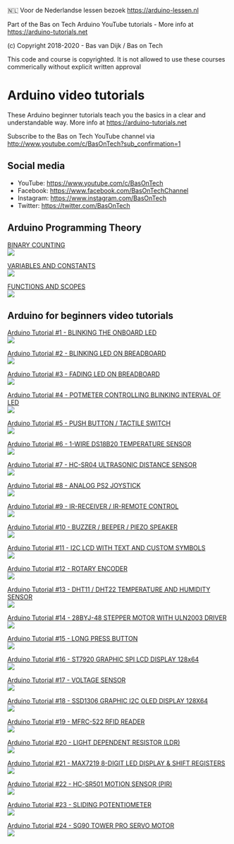 🇳🇱 Voor de Nederlandse lessen bezoek https://arduino-lessen.nl

Part of the Bas on Tech Arduino YouTube tutorials - More info at https://arduino-tutorials.net

(c) Copyright 2018-2020 - Bas van Dijk / Bas on Tech

This code and course is copyrighted. It is not allowed to use these courses commerically without explicit written approval

# Arduino video tutorials

These Arduino beginner tutorials teach you the basics in a clear and understandable way. More info at https://arduino-tutorials.net

Subscribe to the Bas on Tech YouTube channel via http://www.youtube.com/c/BasOnTech?sub_confirmation=1

## Social media
- YouTube:    https://www.youtube.com/c/BasOnTech
- Facebook:   https://www.facebook.com/BasOnTechChannel
- Instagram:  https://www.instagram.com/BasOnTech
- Twitter:    https://twitter.com/BasOnTech

## Arduino Programming Theory
[BINARY COUNTING](https://www.youtube.com/watch?v=w3yNJ6eC4w8)</br>
[![](https://i.ytimg.com/vi/w3yNJ6eC4w8/mqdefault.jpg)](https://www.youtube.com/watch?v=w3yNJ6eC4w8)

[VARIABLES AND CONSTANTS](https://www.youtube.com/watch?v=7akZ83bWLFM)</br>
[![](https://i.ytimg.com/vi/7akZ83bWLFM/mqdefault.jpg)](https://www.youtube.com/watch?v=7akZ83bWLFM)

[FUNCTIONS AND SCOPES](https://www.youtube.com/watch?v=YTaZPlqFFAM)</br>
[![](https://i.ytimg.com/vi/YTaZPlqFFAM/mqdefault.jpg)](https://www.youtube.com/watch?v=YTaZPlqFFAM)

## Arduino for beginners video tutorials

[Arduino Tutorial #1 - BLINKING THE ONBOARD LED](https://www.youtube.com/watch?v=PcusGFga46U)</br>
[![](https://i.ytimg.com/vi/PcusGFga46U/mqdefault.jpg)](https://www.youtube.com/watch?v=PcusGFga46U)

[Arduino Tutorial #2 - BLINKING LED ON BREADBOARD](https://www.youtube.com/watch?v=Smfzx4WBb9o)</br>
[![](https://i.ytimg.com/vi/Smfzx4WBb9o/mqdefault.jpg)](https://www.youtube.com/watch?v=Smfzx4WBb9o)

[Arduino Tutorial #3 - FADING LED ON BREADBOARD](https://www.youtube.com/watch?v=1fhRf-0RxyQ)</br>
[![](https://i.ytimg.com/vi/1fhRf-0RxyQ/mqdefault.jpg)](https://www.youtube.com/watch?v=1fhRf-0RxyQ)

[Arduino Tutorial #4 - POTMETER CONTROLLING BLINKING INTERVAL OF LED](https://www.youtube.com/watch?v=3hGEusmU-vQ)</br>
[![](https://i.ytimg.com/vi/3hGEusmU-vQ/mqdefault.jpg)](https://www.youtube.com/watch?v=3hGEusmU-vQ)

[Arduino Tutorial #5 - PUSH BUTTON / TACTILE SWITCH](https://www.youtube.com/watch?v=5aR0cHKc-JA)</br>
[![](https://i.ytimg.com/vi/5aR0cHKc-JA/mqdefault.jpg)](https://www.youtube.com/watch?v=5aR0cHKc-JA)

[Arduino Tutorial #6 - 1-WIRE DS18B20 TEMPERATURE SENSOR](https://www.youtube.com/watch?v=NknCz0vC-RY)</br>
[![](https://i.ytimg.com/vi/NknCz0vC-RY/mqdefault.jpg)](https://www.youtube.com/watch?v=NknCz0vC-RY)

[Arduino Tutorial #7 - HC-SR04 ULTRASONIC DISTANCE SENSOR](https://www.youtube.com/watch?v=nkSUFV7gCNU)</br>
[![](https://i.ytimg.com/vi/nkSUFV7gCNU/mqdefault.jpg)](https://www.youtube.com/watch?v=nkSUFV7gCNU)

[Arduino Tutorial #8 - ANALOG PS2 JOYSTICK](https://www.youtube.com/watch?v=AJLcq93glp0)</br>
[![](https://i.ytimg.com/vi/AJLcq93glp0/mqdefault.jpg)](https://www.youtube.com/watch?v=AJLcq93glp0)

[Arduino Tutorial #9 - IR-RECEIVER / IR-REMOTE CONTROL](https://www.youtube.com/watch?v=IYYOoyjQS-8)</br>
[![](https://i.ytimg.com/vi/IYYOoyjQS-8/mqdefault.jpg)](https://www.youtube.com/watch?v=IYYOoyjQS-8)

[Arduino Tutorial #10 - BUZZER / BEEPER / PIEZO SPEAKER](https://www.youtube.com/watch?v=Ga-QI4166wI)</br>
[![](https://i.ytimg.com/vi/Ga-QI4166wI/mqdefault.jpg)](https://www.youtube.com/watch?v=Ga-QI4166wI)

[Arduino Tutorial #11 - I2C LCD WITH TEXT AND CUSTOM SYMBOLS](https://www.youtube.com/watch?v=SNt3UsMEqc8)</br>
[![](https://i.ytimg.com/vi/SNt3UsMEqc8/mqdefault.jpg)](https://www.youtube.com/watch?v=SNt3UsMEqc8)

[Arduino Tutorial #12 - ROTARY ENCODER](https://www.youtube.com/watch?v=gPLpPFmv-Zc)</br>
[![](https://i.ytimg.com/vi/gPLpPFmv-Zc/mqdefault.jpg)](https://www.youtube.com/watch?v=gPLpPFmv-Zc)

[Arduino Tutorial #13 - DHT11 / DHT22 TEMPERATURE AND HUMIDITY SENSOR](https://www.youtube.com/watch?v=lrDl8NhMwQw)</br>
[![](https://i.ytimg.com/vi/lrDl8NhMwQw/mqdefault.jpg)](https://www.youtube.com/watch?v=lrDl8NhMwQw)

[Arduino Tutorial #14 - 28BYJ-48 STEPPER MOTOR WITH ULN2003 DRIVER](https://www.youtube.com/watch?v=4iRvjBwAzrM)</br>
[![](https://i.ytimg.com/vi/4iRvjBwAzrM/mqdefault.jpg)](https://www.youtube.com/watch?v=4iRvjBwAzrM)

[Arduino Tutorial #15 - LONG PRESS BUTTON](https://www.youtube.com/watch?v=TD7vjJy0w8U)</br>
[![](https://i.ytimg.com/vi/TD7vjJy0w8U/mqdefault.jpg)](https://www.youtube.com/watch?v=TD7vjJy0w8U)

[Arduino Tutorial #16 - ST7920 GRAPHIC SPI LCD DISPLAY 128x64](https://www.youtube.com/watch?v=aACOC9XBBks)</br>
[![](https://i.ytimg.com/vi/aACOC9XBBks/mqdefault.jpg)](https://www.youtube.com/watch?v=aACOC9XBBks)

[Arduino Tutorial #17 - VOLTAGE SENSOR](https://www.youtube.com/watch?v=OXieoH5IsAI)</br>
[![](https://i.ytimg.com/vi/OXieoH5IsAI/mqdefault.jpg)](https://www.youtube.com/watch?v=OXieoH5IsAI)

[Arduino Tutorial #18 - SSD1306 GRAPHIC I2C OLED DISPLAY 128X64](https://www.youtube.com/watch?v=m67vZaXu0zY)</br>
[![](https://i.ytimg.com/vi/m67vZaXu0zY/mqdefault.jpg)](https://www.youtube.com/watch?v=m67vZaXu0zY)

[Arduino Tutorial #19 - MFRC-522 RFID READER](https://www.youtube.com/watch?v=SpKKNxIa1lY)</br>
[![](https://i.ytimg.com/vi/SpKKNxIa1lY/mqdefault.jpg)](https://www.youtube.com/watch?v=SpKKNxIa1lY)

[Arduino Tutorial #20 - LIGHT DEPENDENT RESISTOR (LDR)](https://www.youtube.com/watch?v=9VYrGY142zQ)</br>
[![](https://i.ytimg.com/vi/9VYrGY142zQ/mqdefault.jpg)](https://www.youtube.com/watch?v=9VYrGY142zQ)

[Arduino Tutorial #21 - MAX7219 8-DIGIT LED DISPLAY & SHIFT REGISTERS](https://www.youtube.com/watch?v=DaMDhQauAXI)</br>
[![](https://i.ytimg.com/vi/DaMDhQauAXI/mqdefault.jpg)](https://www.youtube.com/watch?v=DaMDhQauAXI)

[Arduino Tutorial #22 - HC-SR501 MOTION SENSOR (PIR)](https://www.youtube.com/watch?v=QizfU7Fgmyw)</br>
[![](https://i.ytimg.com/vi/QizfU7Fgmyw/mqdefault.jpg)](https://www.youtube.com/watch?v=QizfU7Fgmyw)

[Arduino Tutorial #23 - SLIDING POTENTIOMETER](https://www.youtube.com/watch?v=6Vo4VcylGMk)</br>
[![](https://i.ytimg.com/vi/6Vo4VcylGMk/mqdefault.jpg)](https://www.youtube.com/watch?v=6Vo4VcylGMk)

[Arduino Tutorial #24 - SG90 TOWER PRO SERVO MOTOR](https://www.youtube.com/watch?v=ceTYMgdfhRk)</br>
[![](https://i.ytimg.com/vi/ceTYMgdfhRk/mqdefault.jpg)](https://www.youtube.com/watch?v=ceTYMgdfhRk)